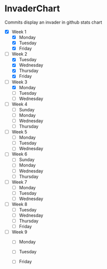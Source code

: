 # InvaderChart
Commits display an invader in github stats chart 
        
- [X] Week 1
  - [X] Monday
  - [X] Tuesday
  - [X] Friday
- [ ] Week 2
  - [X] Tuesday
  - [X] Wednesday
  - [X] Thursday
  - [X] Friday
- [ ] Week 3
  - [X] Monday
  - [ ] Tuesday
  - [ ] Wednesday
- [ ] Week 4
  - [ ] Sunday
  - [ ] Monday
  - [ ] Wednesday
  - [ ] Thursday
- [ ] Week 5
  - [ ] Monday
  - [ ] Tuesday
  - [ ] Wednesday
- [ ] Week 6
  - [ ] Sunday
  - [ ] Monday
  - [ ] Wednesday
  - [ ] Thursday
- [ ] Week 7
  - [ ] Monday
  - [ ] Tuesday
  - [ ] Wednesday
- [ ] Week 8
  - [ ] Tuesday
  - [ ] Wednesday
  - [ ] Thursday
  - [ ] Friday
- [ ] Week 9
  - [ ] Monday
  - [ ] Tuesday
  - [ ] Friday

 
